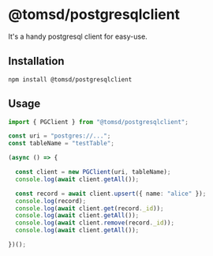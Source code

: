 # @tomsd/postgresqlclient

It's a handy postgresql client for easy-use.

## Installation
``` shell
npm install @tomsd/postgresqlclient
```

## Usage

``` typescript
import { PGClient } from "@tomsd/postgresqlclient";

const uri = "postgres://...";
const tableName = "testTable";

(async () => {

  const client = new PGClient(uri, tableName);
  console.log(await client.getAll());

  const record = await client.upsert({ name: "alice" });
  console.log(record);
  console.log(await client.get(record._id));
  console.log(await client.getAll());
  console.log(await client.remove(record._id));
  console.log(await client.getAll());

})();
```

